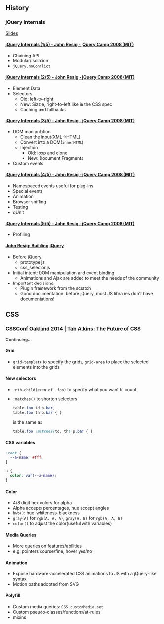 ## History

### jQuery Internals

[Slides](http://www.slideshare.net/jeresig/jquery-internals-cool-stuff-presentation)

#### [jQuery Internals (1/5) - John Resig - jQuery Camp 2008 (MIT)](https://www.youtube.com/watch?v=TDJT6VGz-6s)

* Chaining API
* Modular/Isolation
* `jQuery.noConflict`

#### [jQuery Internals (2/5) - John Resig - jQuery Camp 2008 (MIT)](https://www.youtube.com/watch?v=aqf7GMItBFE)

* Element Data
* Selectors
  * Old: left-to-right
  * New: Sizzle, right-to-left like in the CSS spec
  * Caching and fallbacks

#### [jQuery Internals (3/5) - John Resig - jQuery Camp 2008 (MIT)](https://www.youtube.com/watch?v=TDJT6VGz-6s)

* DOM manipulation
  * Clean the input(XML->HTML)
  * Convert into a DOM(`innerHTML`)
  * Injection
    * Old: loop and clone
    * New: Document Fragments
* Custom events

#### [jQuery Internals (4/5) - John Resig - jQuery Camp 2008 (MIT)](https://www.youtube.com/watch?v=TDJT6VGz-6s)

* Namespaced events useful for plug-ins
* Special events
* Animation
* Browser sniffing
* Testing
* qUnit

#### [jQuery Internals (5/5) - John Resig - jQuery Camp 2008 (MIT)](https://www.youtube.com/watch?v=TDJT6VGz-6s)

* Profiling

#### [John Resig: Building jQuery](https://www.youtube.com/watch?v=B7Aut4OUuvs)

* Before jQuery
  * prototype.js
  * css_selector.js
* Initial intent: DOM manipulation and event binding
  * Animations and Ajax are added to meet the needs of the community
* Important decisions:
  * Plugin framework from the scratch
  * Good documentation: before jQuery, most JS libraries don't have documentations!

## CSS

### [CSSConf Oakland 2014 | Tab Atkins: The Future of CSS](https://www.youtube.com/watch?v=ad1Wq0qZrMQ)

Continuing...

#### Grid

* `grid-template` to specify the grids, `grid-area` to place the selected elements into the grids

#### New selectors

* `:nth-child(even of .foo)` to specify what you want to count
* `:matches()` to shorten selectors
  
  ```css
  table.foo td p.bar,
  table.foo th p.bar { }
  ```
  is the same as

  ```css
  table.foo :matches(td, th) p.bar { }
  ```

#### CSS variables

```css
:root {
  --a-name: #fff;
}

a {
  color: var(--a-name);
}
```

#### Color

* 4/8 digit hex colors for alpha
* Alpha accepts percentages, hue accept angles
* `hwb()`: hue-whiteness-blackness
* `gray(A)` for `rgb(A, A, A)`, `gray(A, B)` for `rgb(A, A, B)`
* `color()` to adjust the color(useful with variables)

#### Media Queries

* More queries on features/abilities
* e.g. pointers course/fine, hover yes/no

#### Animation

* Expose hardware-accelerated CSS animations to JS with a jQuery-like syntax
* Motion paths adopted from SVG

#### Polyfill

* Custom media queries: `CSS.customMedia.set`
* Custom pseudo-classes/functions/at-rules
* mixins